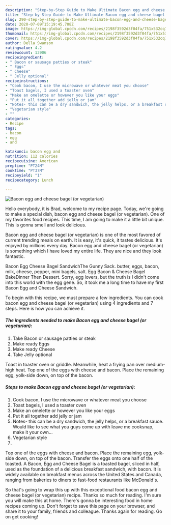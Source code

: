 ```yaml
---
description: "Step-by-Step Guide to Make Ultimate Bacon egg and cheese bagel (or vegetarian)"
title: "Step-by-Step Guide to Make Ultimate Bacon egg and cheese bagel (or vegetarian)"
slug: 290-step-by-step-guide-to-make-ultimate-bacon-egg-and-cheese-bagel-or-vegetarian
date: 2020-07-09T15:19:45.708Z
image: https://img-global.cpcdn.com/recipes/2198f3592d3f04fa/751x532cq70/bacon-egg-and-cheese-bagel-or-vegetarian-recipe-main-photo.jpg
thumbnail: https://img-global.cpcdn.com/recipes/2198f3592d3f04fa/751x532cq70/bacon-egg-and-cheese-bagel-or-vegetarian-recipe-main-photo.jpg
cover: https://img-global.cpcdn.com/recipes/2198f3592d3f04fa/751x532cq70/bacon-egg-and-cheese-bagel-or-vegetarian-recipe-main-photo.jpg
author: Della Swanson
ratingvalue: 4.2
reviewcount: 13906
recipeingredient:
- " Bacon or sausage patties or steak"
- " Eggs"
- " Cheese"
- " Jelly optional"
recipeinstructions:
- "Cook bacon, I use the microwave or whatever meat you choose"
- "Toast bagels, I used a toaster oven"
- "Make an omelette or however you like your eggs"
- "Put it all together add jelly or jam"
- "Notes- this can be a dry sandwich, the jelly helps, or a breakfast sauce. Would like to see what you guys come up with leave me cooksnap, make it your own..."
- "Vegetarian style"
- ""
categories:
- Recipe
tags:
- bacon
- egg
- and

katakunci: bacon egg and 
nutrition: 112 calories
recipecuisine: American
preptime: "PT24M"
cooktime: "PT37M"
recipeyield: "1"
recipecategory: Lunch

---
```



![Bacon egg and cheese bagel (or vegetarian)](https://img-global.cpcdn.com/recipes/2198f3592d3f04fa/751x532cq70/bacon-egg-and-cheese-bagel-or-vegetarian-recipe-main-photo.jpg)

Hello everybody, it is Brad, welcome to my recipe page. Today, we're going to make a special dish, bacon egg and cheese bagel (or vegetarian). One of my favorites food recipes. This time, I am going to make it a little bit unique. This is gonna smell and look delicious.

Bacon egg and cheese bagel (or vegetarian) is one of the most favored of current trending meals on earth. It is easy, it's quick, it tastes delicious. It's enjoyed by millions every day. Bacon egg and cheese bagel (or vegetarian) is something which I have loved my entire life. They are nice and they look fantastic.

Bacon Egg Cheese Bagel SandwichThe Gunny Sack. butter, eggs, bacon, milk, cheese, pepper, mini bagels, salt. Egg Bacon &amp; Cheese Bagel BakeDinner Then Dessert. Sorry, egg lovers, but the truth is I didn&#39;t come into this world with the egg gene. So, it took me a long time to have my first Bacon Egg and Cheese Sandwich.


To begin with this recipe, we must prepare a few ingredients. You can cook bacon egg and cheese bagel (or vegetarian) using 4 ingredients and 7 steps. Here is how you can achieve it.

<!--inarticleads1-->

##### The ingredients needed to make Bacon egg and cheese bagel (or vegetarian):

1. Take  Bacon or sausage patties or steak
1. Make ready  Eggs
1. Make ready  Cheese
1. Take  Jelly optional


Toast in toaster oven or griddle. Meanwhile, heat a frying pan over medium-high heat. Top one of the eggs with cheese and bacon. Place the remaining egg, yolk-side down, on top of the bacon. 

<!--inarticleads2-->

##### Steps to make Bacon egg and cheese bagel (or vegetarian):

1. Cook bacon, I use the microwave or whatever meat you choose
1. Toast bagels, I used a toaster oven
1. Make an omelette or however you like your eggs
1. Put it all together add jelly or jam
1. Notes- this can be a dry sandwich, the jelly helps, or a breakfast sauce. Would like to see what you guys come up with leave me cooksnap, make it your own...
1. Vegetarian style
1. 


Top one of the eggs with cheese and bacon. Place the remaining egg, yolk-side down, on top of the bacon. Transfer the eggs onto one half of the toasted. A Bacon, Egg and Cheese Bagel is a toasted bagel, sliced in half, used as the foundation of a delicious breakfast sandwich, with bacon. It is widely available on breakfast menus across the United States and Canada, ranging from bakeries to diners to fast-food restaurants like McDonald&#39;s. 

So that's going to wrap this up with this exceptional food bacon egg and cheese bagel (or vegetarian) recipe. Thanks so much for reading. I'm sure you will make this at home. There's gonna be interesting food in home recipes coming up. Don't forget to save this page on your browser, and share it to your family, friends and colleague. Thanks again for reading. Go on get cooking!
